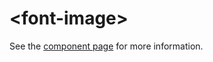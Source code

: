 # \<font-image\>

See the [component page](https://ryanburns23.github.io/font-image/) for more information.
